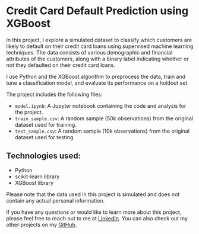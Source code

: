 # Credit Card Default Prediction using XGBoost

In this project, I explore a simulated dataset to classify which customers are likely to default on their credit card loans using supervised machine learning techniques. The data consists of various demographic and financial attributes of the customers, along with a binary label indicating whether or not they defaulted on their credit card loans.

I use Python and the XGBoost algorithm to preprocess the data, train and tune a classification model, and evaluate its performance on a holdout set.

The project includes the following files:

- `model.ipynb`: A Jupyter notebook containing the code and analysis for the project.
- `train_sample.csv`: A random sample (50k observations) from the original dataset used for training.
- `test_sample.csv`: A random sample (10k observations) from the original dataset used for testing.

## Technologies used:
- Python
- scikit-learn library
- XGBoost library


Please note that the data used in this project is simulated and does not contain any actual personal information. 

If you have any questions or would like to learn more about this project, please feel free to reach out to me at [LinkedIn](https://www.linkedin.com/in/abdullah-kasri/). You can also check out my other projects on my [GitHub](https://github.com/AbdullahKasri/Portfolio/).

